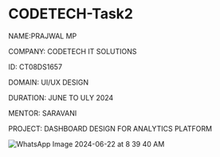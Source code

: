 # CODETECH-Task2

NAME:PRAJWAL MP

COMPANY: CODETECH IT SOLUTIONS

ID: CT08DS1657

DOMAIN: UI/UX DESIGN

DURATION: JUNE TO ULY 2024

MENTOR: SARAVANI

PROJECT: DASHBOARD DESIGN FOR ANALYTICS PLATFORM

![WhatsApp Image 2024-06-22 at 8 39 40 AM](https://github.com/Prajwal1100/CODETECH-Task2/assets/149360097/1a799078-73fe-468f-8354-2e750f42da44)

